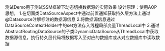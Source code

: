 测试Demo用于测试SSM框架下动态切换数据源的实际效果
设计原理：使用AOP思想，
1.在切面类DataSourceAspect中通过前置通知获取持久层方法上通过@Datasource注解标注的数据源信息
2.将数据源信息通过DataSourceContextHolder中的set方法存入线程局部变量ThreadLocal中
3.通过AbstractRoutingDataSource的子类DynamicDataSource从ThreadLocal中获取数据源信息，执行持久层代码将数据写入至对应的数据库或从对应数据库中读取数据
